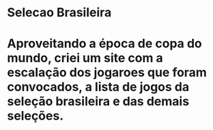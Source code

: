 <h1> Selecao Brasileira <h1/>

<p> Aproveitando a época de copa do mundo, criei um site com a escalação dos jogaroes que foram convocados, a lista de jogos da seleção brasileira 
e das demais seleções.</p>

